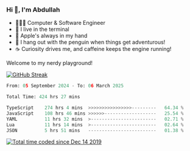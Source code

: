 <h3>Hi 👋, I'm Abdullah</h3>

- 👨🏻‍💻 Computer & Software Engineer
- 🖤 I live in the terminal
- 🍎 Apple's always in my hand
- 🐧 I hang out with the penguin when things get adventurous!
- ☕ Curiosity drives me, and caffeine keeps the engine running!

Welcome to my nerdy playground!

[![GitHub Streak](https://streak-stats.demolab.com?user=al3bad&theme=transparent&date_format=j%20M%5B%20Y%5D)](https://git.io/streak-stats)

<!--START_SECTION:waka-->

```python
From: 05 September 2024 - To: 06 March 2025

Total Time: 424 hrs 27 mins

TypeScript    274 hrs 4 mins  >>>>>>>>>>>>>>>>---------   64.34 %
JavaScript    108 hrs 46 mins >>>>>>-------------------   25.54 %
YAML          11 hrs 32 mins  >------------------------   02.71 %
Lua           11 hrs 14 mins  >------------------------   02.64 %
JSON          5 hrs 51 mins   -------------------------   01.38 %
```

<!--END_SECTION:waka-->

<p>
  <a href="https://wakatime.com/@ce2a2aac-0d6b-4d65-b864-8a4bcaf12967"><img src="https://wakatime.com/badge/user/ce2a2aac-0d6b-4d65-b864-8a4bcaf12967.svg" alt="Total time coded since Dec 14 2019" /></a>
</p>
